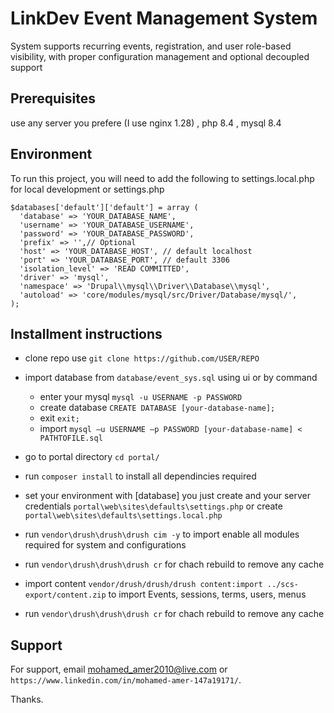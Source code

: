 
# LinkDev Event Management System

System supports recurring events, registration, and user role-based visibility, with proper configuration 
management and optional decoupled support

## Prerequisites
use any server you prefere (I use nginx 1.28) , php 8.4 , mysql 8.4

## Environment

To run this project, you will need to add the following to settings.local.php for local development or settings.php

```
$databases['default']['default'] = array (
  'database' => 'YOUR_DATABASE_NAME',
  'username' => 'YOUR_DATABASE_USERNAME',
  'password' => 'YOUR_DATABASE_PASSWORD',
  'prefix' => '',// Optional
  'host' => 'YOUR_DATABASE_HOST', // default localhost
  'port' => 'YOUR_DATABASE_PORT', // default 3306
  'isolation_level' => 'READ COMMITTED',
  'driver' => 'mysql',
  'namespace' => 'Drupal\\mysql\\Driver\\Database\\mysql',
  'autoload' => 'core/modules/mysql/src/Driver/Database/mysql/',
);
```

## Installment instructions

- clone repo use ` git clone https://github.com/USER/REPO `

- import database from `database/event_sys.sql` using ui or by command 
  - enter your mysql `mysql -u USERNAME -p PASSWORD` 
  - create database `CREATE DATABASE [your-database-name];`
  - exit `exit;`
  - import `mysql –u USERNAME –p PASSWORD [your-database-name] < PATHTOFILE.sql`

- go to portal directory `cd portal/`

- run `composer install` to install all dependincies required 

- set your environment with [database] you just create and your server credentials `portal\web\sites\defaults\settings.php` or create `portal\web\sites\defaults\settings.local.php`

- run `vendor\drush\drush\drush cim -y` to import enable all modules required for system and configurations

- run `vendor\drush\drush\drush cr` for chach rebuild to remove any cache

- import content `vendor/drush/drush/drush content:import ../scs-export/content.zip` to import Events, sessions, terms, users, menus

- run `vendor\drush\drush\drush cr` for chach rebuild to remove any cache

## Support

For support, email mohamed_amer2010@live.com or `https://www.linkedin.com/in/mohamed-amer-147a19171/`.

Thanks.
